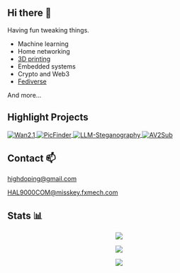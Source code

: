 ## Hi there 👋

Having fun tweaking things.

- Machine learning
- Home networking
- [3D printing](https://www.printables.com/@HighDoping)
- Embedded systems
- Crypto and Web3
- [Fediverse](https://misskey.fxmech.com/@HAL9000COM)

And more...

## Highlight Projects

<a href="https://github.com/HighDoping/Wan2.1">
  <img align="center" src="https://github-readme-stats.vercel.app/api/pin/?username=HighDoping&repo=Wan2.1&show_icons=true&description_lines_count=2" alt="Wan2.1" />
</a>

<a href="https://github.com/HighDoping/PicFinder">
  <img align="center" src="https://github-readme-stats.vercel.app/api/pin/?username=HighDoping&repo=PicFinder&show_icons=true&description_lines_count=2" alt="PicFinder" />
</a>

<a href="https://github.com/HighDoping/LLM-Steganography">
  <img align="center" src="https://github-readme-stats.vercel.app/api/pin/?username=HighDoping&repo=LLM-Steganography&show_icons=true&description_lines_count=2" alt="LLM-Steganography" />
</a>

<a href="https://github.com/HighDoping/AV2Sub">
  <img align="center" src="https://github-readme-stats.vercel.app/api/pin/?username=HighDoping&repo=AV2Sub&show_icons=true&description_lines_count=2" alt="AV2Sub" />
</a>

## Contact 📫

[highdoping@gmail.com](mailto:highdoping@gmail.com)

[HAL9000COM@misskey.fxmech.com](https://misskey.fxmech.com/@HAL9000COM)

## Stats 📊
<p align="center">
<picture>
  <source
    srcset="https://github-readme-stats.vercel.app/api?username=HighDoping&show_icons=true&theme=dark&card_width=500"
    media="(prefers-color-scheme: dark)"
  />
  <source
    srcset="https://github-readme-stats.vercel.app/api?username=HighDoping&show_icons=true&card_width=500"
    media="(prefers-color-scheme: light), (prefers-color-scheme: no-preference)"
  />
  <img src="https://github-readme-stats.vercel.app/api?username=HighDoping&show_icons=true&card_width=500" />
</picture>
</p>
  
<p align="center">
<picture>
  <source
    srcset="https://github-readme-stats.vercel.app/api/top-langs/?username=HighDoping&size_weight=0.5&count_weight=0.5&layout=compact&theme=dark&card_width=500"
    media="(prefers-color-scheme: dark)"
  />
  <source
    srcset="https://github-readme-stats.vercel.app/api/top-langs/?username=HighDoping&size_weight=0.5&count_weight=0.5&layout=compact&card_width=500"
    media="(prefers-color-scheme: light), (prefers-color-scheme: no-preference)"
  />
  <img src="https://github-readme-stats.vercel.app/api/top-langs/?username=HighDoping&size_weight=0.5&count_weight=0.5&layout=compact&card_width=500" />
</picture>
</p>

<p align="center">
<picture>
  <source
    srcset="https://www.boincstats.com/signature/-1/bam/38212/sig.png"
  />
  <img src="https://www.boincstats.com/signature/-1/bam/38212/sig.png" />
</picture>
</p>
